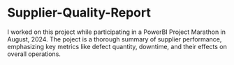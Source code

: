 # Supplier-Quality-Report
I worked on this project while participating in a PowerBI Project Marathon in August, 2024. The poject is a thorough summary of supplier performance, emphasizing key metrics like defect quantity, downtime, and their effects on overall operations.
